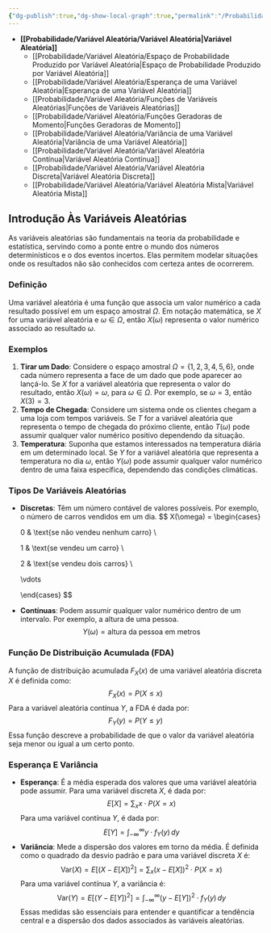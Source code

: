 ```yaml
---
{"dg-publish":true,"dg-show-local-graph":true,"permalink":"/Probabilidade/Variável Aleatória/Variável Aleatória/","dgShowLocalGraph":true,"dgPassFrontmatter":true,"created":"2025-03-22T17:02:11.168-03:00"}
---
```





- **[[Probabilidade/Variável Aleatória/Variável Aleatória\|Variável Aleatória]]**
	- [[Probabilidade/Variável Aleatória/Espaço de Probabilidade Produzido por Variável Aleatória\|Espaço de Probabilidade Produzido por Variável Aleatória]]
	- [[Probabilidade/Variável Aleatória/Esperança de uma Variável Aleatória\|Esperança de uma Variável Aleatória]]
	- [[Probabilidade/Variável Aleatória/Funções de Variáveis Aleatórias\|Funções de Variáveis Aleatórias]]
	- [[Probabilidade/Variável Aleatória/Funções Geradoras de Momento\|Funções Geradoras de Momento]]
	- [[Probabilidade/Variável Aleatória/Variância de uma Variável Aleatória\|Variância de uma Variável Aleatória]]
	- [[Probabilidade/Variável Aleatória/Variável Aleatória Contínua\|Variável Aleatória Contínua]]
	- [[Probabilidade/Variável Aleatória/Variável Aleatória Discreta\|Variável Aleatória Discreta]]
	- [[Probabilidade/Variável Aleatória/Variável Aleatória Mista\|Variável Aleatória Mista]]



## Introdução Às Variáveis Aleatórias

As variáveis aleatórias são fundamentais na teoria da probabilidade e estatística, servindo como a ponte entre o mundo dos números determinísticos e o dos eventos incertos. Elas permitem modelar situações onde os resultados não são conhecidos com certeza antes de ocorrerem.

### Definição

Uma variável aleatória é uma função que associa um valor numérico a cada resultado possível em um espaço amostral $\Omega$. Em notação matemática, se $X$ for uma variável aleatória e $\omega \in \Omega$, então $X(\omega)$ representa o valor numérico associado ao resultado $\omega$.

### Exemplos

1. **Tirar um Dado**: Considere o espaço amostral $\Omega = \{1, 2, 3, 4, 5, 6\}$, onde cada número representa a face de um dado que pode aparecer ao lançá-lo. Se $X$ for a variável aleatória que representa o valor do resultado, então $X(\omega) = \omega$, para $\omega \in \Omega$. Por exemplo, se $\omega = 3$, então $X(3) = 3$.
2. **Tempo de Chegada**: Considere um sistema onde os clientes chegam a uma loja com tempos variáveis. Se $T$ for a variável aleatória que representa o tempo de chegada do próximo cliente, então $T(\omega)$ pode assumir qualquer valor numérico positivo dependendo da situação.
3. **Temperatura**: Suponha que estamos interessados na temperatura diária em um determinado local. Se $Y$ for a variável aleatória que representa a temperatura no dia $\omega$, então $Y(\omega)$ pode assumir qualquer valor numérico dentro de uma faixa específica, dependendo das condições climáticas.

### Tipos De Variáveis Aleatórias

- **Discretas**: Têm um número contável de valores possíveis. Por exemplo, o número de carros vendidos em um dia.
$$
X(\omega) = \begin{cases}

  0 & \text{se não vendeu nenhum carro} \\

  1 & \text{se vendeu um carro} \\

  2 & \text{se vendeu dois carros} \\

  \vdots

  \end{cases}
$$
- **Contínuas**: Podem assumir qualquer valor numérico dentro de um intervalo. Por exemplo, a altura de uma pessoa.
$$
Y(\omega) = \text{altura da pessoa em metros}
$$
### Função De Distribuição Acumulada (FDA)

A função de distribuição acumulada $F_X(x)$ de uma variável aleatória discreta $X$ é definida como:
$$
F_X(x) = P(X \leq x)
$$
Para a variável aleatória contínua $Y$, a FDA é dada por:
$$
F_Y(y) = P(Y \leq y)
$$
Essa função descreve a probabilidade de que o valor da variável aleatória seja menor ou igual a um certo ponto.

### Esperança E Variância

- **Esperança**: É a média esperada dos valores que uma variável aleatória pode assumir. Para uma variável discreta $X$, é dada por:
$$
E[X] = \sum_{x} x \cdot P(X = x)
$$
  Para uma variável contínua $Y$, é dada por:
$$
E[Y] = \int_{-\infty}^{\infty} y \cdot f_Y(y) \, dy
$$
- **Variância**: Mede a dispersão dos valores em torno da média. É definida como o quadrado da desvio padrão e para uma variável discreta $X$ é:
$$
\text{Var}(X) = E[(X - E[X])^2] = \sum_{x} (x - E[X])^2 \cdot P(X = x)
$$
  Para uma variável contínua $Y$, a variância é:
$$
\text{Var}(Y) = E[(Y - E[Y])^2] = \int_{-\infty}^{\infty} (y - E[Y])^2 \cdot f_Y(y) \, dy
$$
Essas medidas são essenciais para entender e quantificar a tendência central e a dispersão dos dados associados às variáveis aleatórias.
